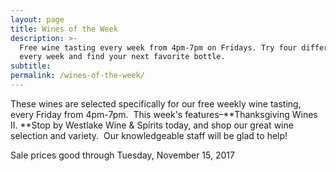 ```yaml
---
layout: page
title: Wines of the Week
description: >-
  Free wine tasting every week from 4pm-7pm on Fridays. Try four different wines
  every week and find your next favorite bottle.
subtitle:
permalink: /wines-of-the-week/
---
```



These wines are selected specifically for our free weekly wine tasting, every Friday from 4pm-7pm. &nbsp;This week's features–**Thanksgiving Wines II.&nbsp;**Stop by Westlake Wine & Spirits today, and shop our great wine selection and variety. &nbsp;Our knowledgeable staff will be glad to help!

Sale prices good through Tuesday, November 15, 2017

&nbsp;